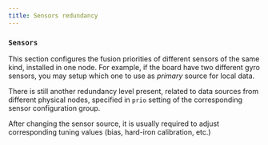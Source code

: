 ```yaml
---
title: Sensors redundancy
---
```


### `Sensors`

This section configures the fusion priorities of different sensors of the same kind,
installed in one node. For example, if the board have two different gyro sensors,
you may setup which one to use as *primary* source for local data.

There is still another redundancy level present, related to data sources from different
physical nodes, specified in `prio` setting of the corresponding sensor configuration group.

After changing the sensor source, it is usually required to adjust corresponding
tuning values (bias, hard-iron calibration, etc.)
